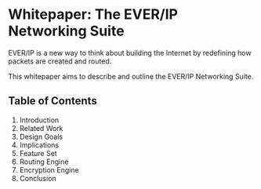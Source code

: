 # Whitepaper: The EVER/IP Networking Suite

EVER/IP is a new way to think about building the Internet by redefining how packets are created and routed.

This whitepaper aims to describe and outline the EVER/IP Networking Suite.

## Table of Contents

1. Introduction
2. Related Work
3. Design Goals
4. Implications
5. Feature Set
6. Routing Engine
7. Encryption Engine
8. Conclusion

